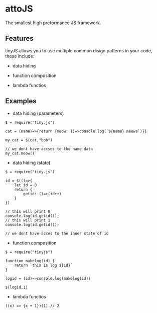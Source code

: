 # attoJS

The smallest high preformance JS framework.

## Features

tinyJS allows you to use multiple common disign patterns in your code, these include:

- data hiding

- function composition

- lambda functios

## Examples

- data hiding (parameters)

```
$ = require("tiny.js")

cat = (name)=>{return {meow: ()=>console.log(`${name} meows`)}}

my_cat = $(cat,"bob")

// we dont have accses to the name data
my_cat.meow()
```

- data hiding (state)

```
$ = require("tiny.js")

id = $(()=>{
	let id = 0
	return {
		getid: ()=>(id++)
	}
})

// this will print 0
console.log(id.getid());
// this will print 1
console.log(id.getid());

// we dont have acces to the inner state of id
```

- function composition

```
$ = require("tinyjs")

function makelog(id) {
	return `this is log ${id}`
}

logid = (id)=>console.log(makelog(id))

$(logid,1)
```

- lambda functios

```
((x) => {x + 1})(1) // 2
```
